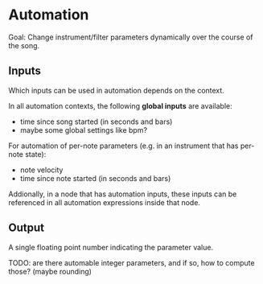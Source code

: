 # Automation

Goal: Change instrument/filter parameters dynamically over the course of the song.

## Inputs

Which inputs can be used in automation depends on the context.

In all automation contexts, the following **global inputs** are available:
- time since song started (in seconds and bars)
- maybe some global settings like bpm?

For automation of per-note parameters (e.g. in an instrument that has per-note state):

- note velocity
- time since note started (in seconds and bars)

Addionally, in a node that has automation inputs, these inputs can be referenced in
all automation expressions inside that node.

## Output

A single floating point number indicating the parameter value.

TODO: are there automable integer parameters, and if so, how to compute those? (maybe rounding)
